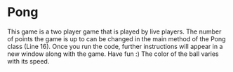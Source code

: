 # Pong
This game is a two player game that is played by live players. 
The number of points the game is up to can be changed in the main method of the Pong class (Line 16). 
Once you run the code, further instructions will appear in a new window along with the game. Have fun :)
The color of the ball varies with its speed. 
